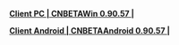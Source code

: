 **[Client PC | CNBETAWin 0.90.57 |  ](https://bhrpg-prod.oss-accelerate.aliyuncs.com/client/beta/20230330153817_YxOUaVVZazduQXmk/StarRail_0.90.57.zip)**

**[Client Android | CNBETAAndroid 0.90.57 | ](https://bhrpg-prod.oss-accelerate.aliyuncs.com/client/beta/20230330153817_YxOUaVVZazduQXmk/StarRail_0.90.57.apk)**
